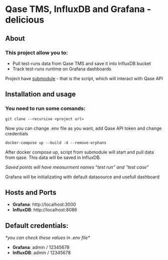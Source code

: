 # Qase TMS, InfluxDB and Grafana - delicious

## About

### This project allow you to:
 - Pull test-runs data from Qase TMS and save it into InfluxDB bucket
 - Track test-runs runtime on Grafana dashboards

Project have [submodule](https://github.com/aalximm/tms-metric-collector) - that is the script, which will interact with Qase API

## Installation and usage

### You need to run some comands:

    git clone --recursive <project url>

Now you can change .env file as you want, add Qase API token and change credentials

	docker-compose up --build -d --remove-orphans

After docker compose up, script from submodule will start and pull data from qase. This data will be saved in InfluxDB. 

*Saved points will have measurment names "test run" and "test case"*

Grafana will be initializating with default datasource and usefull dashboard

## Hosts and Ports

 - **Grafana**: http://localhost:3000
 - **InfluxDB**: http://localhost:8086

## Default credentials:
*\*you can check these values in .env file\**
 - **Grafana**: admin / 12345678
 - **InfluxDB**: admin / 12345678


